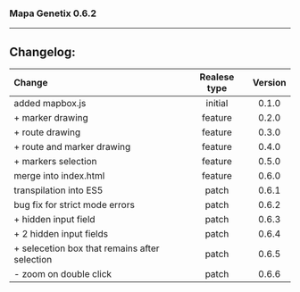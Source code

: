### Mapa Genetix 0.6.2
***

## Changelog:

| Change                                        | Realese type | Version |
|:----------------------------------------------|:------------:|:-------:|
| added mapbox.js                               |   initial    |  0.1.0  |
| + marker drawing                              |   feature    |  0.2.0  |
| + route drawing                               |   feature    |  0.3.0  |
| + route and marker drawing                    |   feature    |  0.4.0  |
| + markers selection                           |   feature    |  0.5.0  |
| merge into index.html                         |   feature    |  0.6.0  |
| transpilation into ES5                        |    patch     |  0.6.1  |
| bug fix for strict mode errors                |    patch     |  0.6.2  |
| + hidden input field                          |    patch     |  0.6.3  |
| + 2 hidden input fields                       |    patch     |  0.6.4  |
| + selecetion box that remains after selection |    patch     |  0.6.5  |
| - zoom on double click                        |    patch     |  0.6.6  |